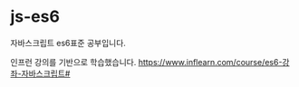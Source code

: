 # js-es6
자바스크립트 es6표준 공부입니다. 



인프런 강의를 기반으로 학습했습니다.
https://www.inflearn.com/course/es6-강좌-자바스크립트#
